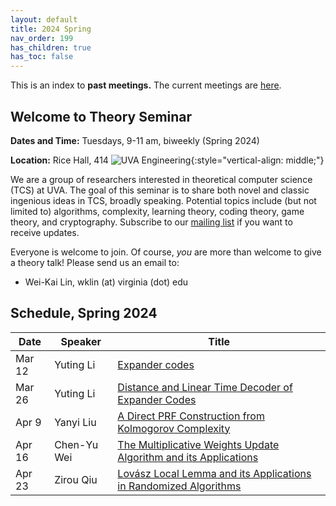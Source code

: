 ```yaml
---
layout: default
title: 2024 Spring
nav_order: 199
has_children: true
has_toc: false
---
```


This is an index to **past meetings.** The current meetings are [here](Readme.md).

Welcome to Theory Seminar
----------------------------------------
**Dates and Time:** Tuesdays, 9-11 am, biweekly (Spring 2024)

**Location:** Rice Hall, 414 
![UVA Engineering](assets/images/uva-eng.png){:style="vertical-align: middle;"}

We are a group of researchers interested in theoretical computer science (TCS) at UVA.
The goal of this seminar is to share both novel and classic ingenious ideas 
in TCS, broadly speaking.
Potential topics include (but not limited to) algorithms, complexity,
learning theory, coding theory, game theory, and cryptography.
Subscribe to our [mailing list](https://lists.virginia.edu/sympa/info/cs-theory-seminar) if you want to receive updates.

Everyone is welcome to join.
Of course, *you* are more than welcome to give a theory talk! 
Please send us an email to:

- Wei-Kai Lin, wklin (at) virginia (dot) edu

Schedule, Spring 2024
----------------------------------------

|Date    |Speaker               |Title                                    |
|--------|----------------------|-----------------------------------------|
|Mar 12  |Yuting Li             |[Expander codes](20240312-expander-codes.md)                            |
|Mar 26  |Yuting Li             |[Distance and Linear Time Decoder of Expander Codes](20240326-linear-time-expander-codes.md)             |
|Apr 9   |Yanyi Liu             |[A Direct PRF Construction from Kolmogorov Complexity](20240409-prf-from-kolm.md)                         |
|Apr 16  |Chen-Yu Wei           |[The Multiplicative Weights Update Algorithm and its Applications](20240416-multiplicative-weights.md)             |
|Apr 23  |Zirou Qiu             |[Lovász Local Lemma and its Applications in Randomized Algorithms](20240423-lovasz-local-lemma.md)             |
